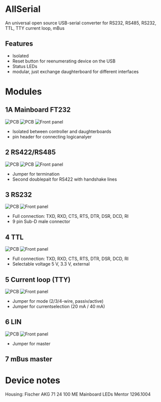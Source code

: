 # AllSerial
An universal open source USB-serial converter for RS232, RS485, RS232, TTL, TTY current loop, mBus

## Features
- Isolated
- Reset button for reenumerating device on the USB
- Status LEDs
- modular, just exchange daughterboard for different interfaces

# Modules
## 1A Mainboard FT232
![PCB](./1_MAIN/1_MAIN_SCHEM.png)
![PCB](./1_MAIN/1_MAIN_BOARD.png)
![Front panel](./1_MAIN/FRONT.svg)
* Isolated between controller and daughterboards
* pin header for connecting logicanalyer

## 2 RS422/RS485
![PCB](./2_RS485_RS422/2_RS485_RS422_SCHEM.png)
![PCB](./2_RS485_RS422/2_RS485_RS422_BOARD.png)
![Front panel](./2_RS485_RS422/FRONT.svg)
* Jumper for termination
* Second doublepait for RS422 with handshake lines

## 3 RS232
![PCB](./3_RS232/PCB.png)
![Front panel](./3_RS232/FRONT.svg)
* Full connection: TXD, RXD, CTS, RTS, DTR, DSR, DCD, RI
* 9 pin Sub-D male connector

## 4 TTL
![PCB](./4_TTL/PCB.png)
![Front panel](./4_TTL/FRONT.svg)
* Full connection: TXD, RXD, CTS, RTS, DTR, DSR, DCD, RI
* Selectable voltage 5 V, 3.3 V, external

## 5 Current loop (TTY)
![PCB](./5_TTY/PCB.png)
![Front panel](./5_TTY/FRONT.svg)
* Jumper for mode (2/3/4-wire, passiv/active)
* Jumper for currentselection (20 mA / 40 mA)

## 6 LIN
![PCB](./6_LIN/PCB.png)
![Front panel](./6_LIN/FRONT.svg)
* Jumper for master

## 7 mBus master

# Device notes
Housing: Fischer AKG 71 24 100 ME
Mainboard LEDs Mentor 1296.1004
